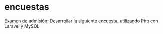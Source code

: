 # encuestas
Examen de admisión: Desarrollar la siguiente encuesta, utilizando Php con  Laravel y MySQL
